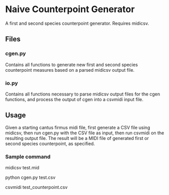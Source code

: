 # Naive Counterpoint Generator

A first and second species counterpoint generator. Requires midicsv. 

## Files

### cgen.py

Contains all functions to generate new first and second species counterpoint measures based on a parsed midicsv output file. 

### io.py

Contains all functions necessary to parse midicsv output files for the cgen functions, and process the output of cgen into 
a csvmidi input file. 

## Usage

Given a starting cantus firmus midi file, first generate a CSV file using midicsv, then run cgen.py with the CSV file as 
input, then run csvmidi on the resulting output file. The result will be a MIDI file of generated first or second species 
counterpoint, as specified. 

### Sample command

midicsv test.mid

python cgen.py test.csv

csvmidi test_counterpoint.csv


